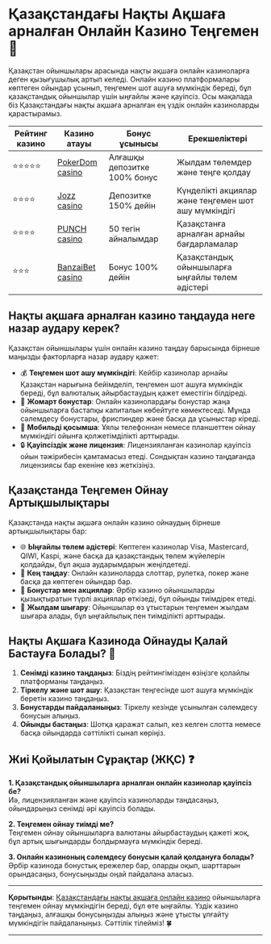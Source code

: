# Қазақстандағы Нақты Ақшаға арналған Онлайн Казино Теңгемен 💸

Қазақстан ойыншылары арасында нақты ақшаға онлайн казиноларға деген қызығушылық артып келеді. Онлайн казино платформалары көптеген ойындар ұсынып, теңгемен шот ашуға мүмкіндік береді, бұл қазақстандық ойыншылар үшін ыңғайлы және қауіпсіз. Осы мақалада біз Қазақстандағы нақты ақшаға арналған ең үздік онлайн казиноларды қарастырамыз.

| Рейтинг казино      | Казино атауы | Бонус ұсынысы | Ерекшеліктері |
|---------------------|--------------|---------------|---------------|
| ⭐⭐⭐⭐⭐              | [PokerDom casino](https://brandplay.link/Bxg7SC7H) | Алғашқы депозитке 100% бонус | Жылдам төлемдер және теңге қолдау |
| ⭐⭐⭐⭐               | [Jozz casino](https://tk435zi5i9.com/alt/jozz/registration?e8250665e216213938eeaefaf3e61c0a) | Депозитке 150% дейін | Күнделікті акциялар және теңгемен шот ашу мүмкіндігі |
| ⭐⭐⭐⭐               | [PUNCH casino](https://betpunch1.com/d638d6d39) | 50 тегін айналымдар | Қазақстанға арналған арнайы бағдарламалар |
| ⭐⭐⭐               | [BanzaiBet casino](https://bnzstr009.com/e9rVJ) | Бонус 100% дейін | Қазақстандық ойыншыларға ыңғайлы төлем әдістері |

## Нақты ақшаға арналған казино таңдауда неге назар аудару керек?

Қазақстан ойыншылары үшін онлайн казино таңдау барысында бірнеше маңызды факторларға назар аудару қажет:

- 💰 **Теңгемен шот ашу мүмкіндігі**: Кейбір казинолар арнайы Қазақстан нарығына бейімделіп, теңгемен шот ашуға мүмкіндік береді, бұл валюталық айырбастаудың қажет еместігін білдіреді.
- 🎁 **Жомарт бонустар**: Онлайн казинолардағы бонустар жаңа ойыншыларға бастапқы капиталын көбейтуге көмектеседі. Мұнда сәлемдесу бонустары, фриспиндер және басқа да ұсыныстар кіреді.
- 📱 **Мобильді қосымша**: Ұялы телефоннан немесе планшеттен ойнау мүмкіндігі ойынға қолжетімділікті арттырады.
- 🔒 **Қауіпсіздік және лицензия**: Лицензияланған казинолар қауіпсіз ойын тәжірибесін қамтамасыз етеді. Сондықтан казино таңдағанда лицензиясы бар екеніне көз жеткізіңіз.

## Қазақстанда Теңгемен Ойнау Артықшылықтары

Қазақстанда нақты ақшаға онлайн казино ойнаудың бірнеше артықшылықтары бар:

- 🌐 **Ыңғайлы төлем әдістері**: Көптеген казинолар Visa, Mastercard, QIWI, Kaspi, және басқа да қазақстандық төлем жүйелерін қолдайды, бұл ақша аударымдарын жеңілдетеді.
- 🎲 **Кең таңдау**: Онлайн казиноларда слоттар, рулетка, покер және басқа да көптеген ойындар бар.
- 🎉 **Бонустар мен акциялар**: Әрбір казино ойыншыларды қызықтыратын түрлі акциялар өткізеді, бұл ойынды тиімдірек етеді.
- 💸 **Жылдам шығару**: Ойыншылар өз ұтыстарын теңгемен жылдам шығара алады, бұл ыңғайлылық пен тиімділікті арттырады.

## Нақты Ақшаға Казинода Ойнауды Қалай Бастауға Болады? 🚀

1. **Сенімді казино таңдаңыз**: Біздің рейтингімізден өзіңізге қолайлы платформаны таңдаңыз.
2. **Тіркелу және шот ашу**: Қазақстан теңгесінде шот ашуға мүмкіндік беретін казино таңдаңыз.
3. **Бонустарды пайдаланыңыз**: Тіркелу кезінде ұсынылған сәлемдесу бонусын алыңыз.
4. **Ойынды бастаңыз**: Шотқа қаражат салып, кез келген слотта немесе басқа ойындарда сәттілікті сынап көріңіз.

## Жиі Қойылатын Сұрақтар (ЖҚС) ❓

**1. Қазақстандық ойыншыларға арналған онлайн казинолар қауіпсіз бе?**  
Иә, лицензияланған және қауіпсіз казиноларды таңдасаңыз, ойындарыңыз сенімді әрі қауіпсіз болады.

**2. Теңгемен ойнау тиімді ме?**  
Теңгемен ойнау ойыншыларға валютаны айырбастаудың қажеті жоқ, бұл артық шығындарды болдырмауға мүмкіндік береді.

**3. Онлайн казиноның сәлемдесу бонусын қалай қолдануға болады?**  
Әрбір казинода бонустық ережелер бар, оларды оқып, шарттарын орындасаңыз, бонусыңызды оңай пайдалана аласыз.

---

**Қорытынды**: [Қазақстандағы нақты ақшаға онлайн казино](https://brandplay.link/Bxg7SC7H) ойыншыларға теңгемен ойнау мүмкіндігін береді, бұл өте ыңғайлы. Үздік казино таңдаңыз, алғашқы бонусыңызды алыңыз және ұтысты ұлғайту мүмкіндігін пайдаланыңыз. Сәттілік тілейміз! 🍀

---
